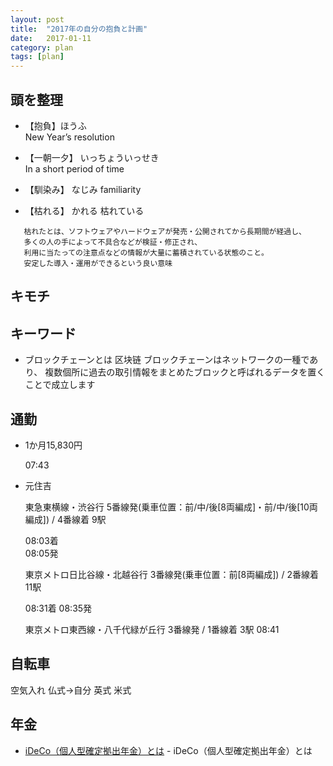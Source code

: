 ```yaml
---
layout: post
title:  "2017年の自分の抱負と計画"
date:   2017-01-11
category: plan
tags: [plan]
---
```


## 頭を整理

- 【抱負】ほうふ    
   New Year’s resolution
   
- 【一朝一夕】
   いっちょういっせき    
   In a short period of time    
   
- 【馴染み】
   なじみ
   familiarity
   
- 【枯れる】
   かれる
   枯れている
  
   
~~~   
   枯れたとは、ソフトウェアやハードウェアが発売・公開されてから長期間が経過し、
   多くの人の手によって不具合などが検証・修正され、
   利用に当たっての注意点などの情報が大量に蓄積されている状態のこと。
   安定した導入・運用ができるという良い意味   
~~~    

## キモチ



## キーワード

- ブロックチェーンとは 区块链
  ブロックチェーンはネットワークの一種であり、
  複数個所に過去の取引情報をまとめたブロックと呼ばれるデータを置くことで成立します
  
  
## 通勤

*   1か月15,830円

    07:43   
*   元住吉   

    東急東横線・渋谷行
    5番線発(乗車位置：前/中/後[8両編成]・前/中/後[10両編成]) / 4番線着
    9駅

    08:03着   
    08:05発   

    東京メトロ日比谷線・北越谷行
    3番線発(乗車位置：前[8両編成]) / 2番線着
    11駅

    08:31着
    08:35発

    東京メトロ東西線・八千代緑が丘行
    3番線発 / 1番線着
    3駅
    08:41
    
## 自転車

空気入れ 仏式→自分
         英式
         米式

## 年金

- [iDeCo（個人型確定拠出年金）とは](http://www.mhlw.go.jp/stf/seisakunitsuite/bunya/nenkin/kyoshutsu/ideco.html) - iDeCo（個人型確定拠出年金）とは

         